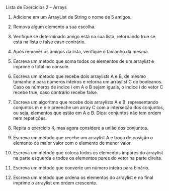 Lista de Exercícios 2 – Arrays

1) Adicione em um ArrayList de String o nome de 5 amigos.

2) Remova algum elemento a sua escolha.

3) Verifique se determinado amigo está na sua lista, retornando true se está na lista e false caso contrário.


4) Após remover os amigos da lista, verifique o tamanho da mesma.

5) Escreva um método que soma todos os elementos de um arraylist e imprime o total no console.


6) Escreva um método que recebe dois arraylists A e B, de mesmo tamanho e para números inteiros e retorna um arraylist C de booleanos. Caso os números de índice i em A e B sejam iguais, o indice i do vetor C recebe true, caso contrário recebe false.

7) Escreva um algoritmo que recebe dois arraylists A e B, representando conjuntos m e n e preenche um array C com a interseção dos conjuntos, ou seja, elementos que estão em A e B. Dica: conjuntos não tem ordem nem repetições.


8) Repita o exercício 4, mas agora considere a união dos conjuntos.

9) Escreva um método que recebe um arraylist A e troca de posição o elemento de maior valor com o elemento de menor valor.


10) Escreva um método que coloca todos os elementos ímpares do arraylist na parte esquerda e todos os elementos pares do vetor na parte direita.

11) Escreva um método que converte um número inteiro para binário.


12) Escreva um método que ordena os elementos do arraylist e no final imprime o arraylist em ordem crescente.
